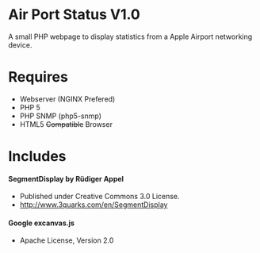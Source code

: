 Air Port Status V1.0
=============

A small PHP webpage to display statistics from a Apple Airport networking device.

Requires
=============
* Webserver (NGINX Prefered)
* PHP 5
* PHP SNMP (php5-snmp)
* HTML5 ~~Compatible~~ Browser

Includes
=============
#### SegmentDisplay by Rüdiger Appel
* Published under Creative Commons 3.0 License.
* http://www.3quarks.com/en/SegmentDisplay

#### Google excanvas.js
* Apache License, Version 2.0

